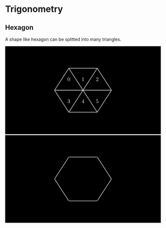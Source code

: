 # Trigonometry
## Hexagon

A shape like hexagon can be splitted into many triangles.

[![Test](/Media/Images/hexagon.png)](/Media/Videos/hexagon.mp4)
[![Test](/Media/gifs/Hexagon.gif)](/Media/Videos/hexagon.mp4)

